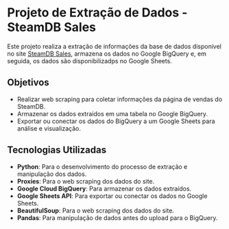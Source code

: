 # Projeto de Extração de Dados - SteamDB Sales

Este projeto realiza a extração de informações da base de dados disponível no site [SteamDB Sales](https://steamdb.info/sales/), armazena os dados no Google BigQuery e, em seguida, os dados são disponibilizadps no Google Sheets.

## Objetivos

- Realizar web scraping para coletar informações da página de vendas do SteamDB.
- Armazenar os dados extraídos em uma tabela no Google BigQuery.
- Exportar ou conectar os dados do BigQuery a um Google Sheets para análise e visualização.

## Tecnologias Utilizadas

- **Python**: Para o desenvolvimento do processo de extração e manipulação dos dados.
- **Proxies**: Para o web scraping dos dados do site.
- **Google Cloud BigQuery**: Para armazenar os dados extraídos.
- **Google Sheets API**: Para exportar ou conectar os dados no Google Sheets.
- **BeautifulSoup**: Para o web scraping dos dados do site.
- **Pandas**: Para manipulação de dados antes do upload para o BigQuery.
  
